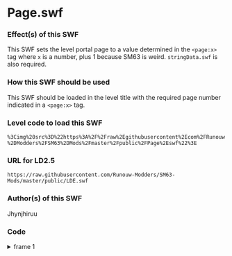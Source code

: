 # Page.swf

### Effect(s) of this SWF
This SWF sets the level portal page to a value determined in the `<page:x>` tag where `x` is a number, plus 1 because SM63 is weird. `stringData.swf` is also required.

### How this SWF should be used
This SWF should be loaded in the level title with the required page number indicated in a `<page:x>` tag.

### Level code to load this SWF
`%3Cimg%20src%3D%22https%3A%2F%2Fraw%2Egithubusercontent%2Ecom%2FRunouw%2DModders%2FSM63%2DMods%2Fmaster%2Fpublic%2FPage%2Eswf%22%3E`

### URL for LD2.5
`https://raw.githubusercontent.com/Runouw-Modders/SM63-Mods/master/public/LDE.swf`

### Author(s) of this SWF
Jhynjhiruu

### Code
<details/>
  <summary>frame 1</summary>
  <details/>
    <summary>doAction</summary>
    
```
_root.Page = _root.stringData("page",_root.LDCourseName);
```
  </details>
</details>
